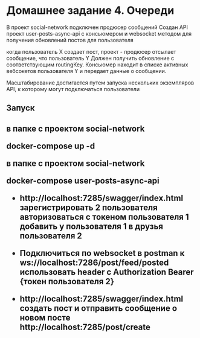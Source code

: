 <h1>Домашнее задание 4. Очереди</h1>

В проект social-network подключен продюсер сообщений
Создан API проект user-posts-async-api с консьюмером и websocket методом для получения обновлений постов для пользователя

когда пользователь X создает пост, проект - продюсер отсылает сообщение, что пользователь Y Должен получить обновление c соответствующим routingKey. Консьюмер находит в
списке активных вебсокетов пользователя Y и передает данные о сообщении.

Масштабирование достигается путем запуска нескольких экземпляров API, к которому могут подключаться пользователи


<h2>Запуск<h2>

в папке с проектом social-network

docker-compose up -d

в папке с проектом social-network

docker-compose user-posts-async-api

 - http://localhost:7285/swagger/index.html
   зарегистрировать 2 пользователя
   авторизоваться с токеном пользователя 1
   добавить у пользователя 1 в друзья пользователя 2

- Подключиться по websocket в postman к ws://localhost:7286/post/feed/posted
  использовать header с Authorization Bearer {токен пользователя 2}

- http://localhost:7285/swagger/index.html
  создать пост и отправить сообщение о новом посте http://localhost:7285/post/create